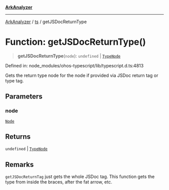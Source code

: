 [**ArkAnalyzer**](../../../../README.md)

***

[ArkAnalyzer](../../../../globals.md) / [ts](../README.md) / getJSDocReturnType

# Function: getJSDocReturnType()

> **getJSDocReturnType**(`node`): `undefined` \| [`TypeNode`](../interfaces/TypeNode.md)

Defined in: node\_modules/ohos-typescript/lib/typescript.d.ts:4813

Gets the return type node for the node if provided via JSDoc return tag or type tag.

## Parameters

### node

[`Node`](../interfaces/Node.md)

## Returns

`undefined` \| [`TypeNode`](../interfaces/TypeNode.md)

## Remarks

`getJSDocReturnTag` just gets the whole JSDoc tag. This function
gets the type from inside the braces, after the fat arrow, etc.
